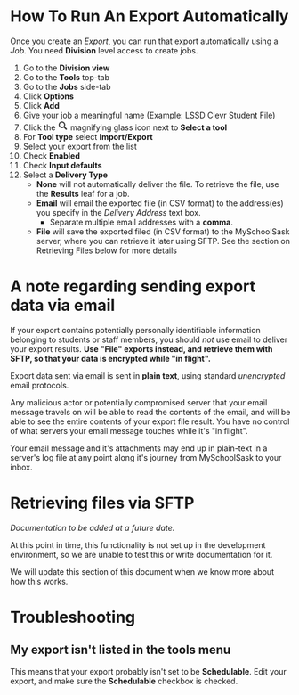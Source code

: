 How To Run An Export Automatically
==================================

Once you create an _Export_, you can run that export automatically using a _Job_.
You need __Division__ level access to create jobs.

1. Go to the __Division view__
2. Go to the __Tools__ top-tab
3. Go to the __Jobs__ side-tab
4. Click __Options__
5. Click __Add__
6. Give your job a meaningful name (Example: LSSD Clevr Student File)
7. Click the ![magnifying-glass](IMG/picklist-black-small.png) magnifying glass icon next to __Select a tool__
8. For __Tool type__ select __Import/Export__
9. Select your export from the list
10. Check __Enabled__
11. Check __Input defaults__
12. Select a __Delivery Type__
    * __None__ will not automatically deliver the file. To retrieve the file, use the __Results__ leaf for a job.
    * __Email__ will email the exported file (in CSV format) to the address(es) you specify in the _Delivery Address_ text box.
        * Separate multiple email addresses with a __comma__.
    * __File__ will save the exported filed (in CSV format) to the MySchoolSask server, where you can retrieve it later using SFTP. See the section on Retrieving Files below for more details


A note regarding sending export data via email
==============================================
If your export contains potentially personally identifiable information belonging to students or staff members, you should _not_ use email to deliver your export results. __Use "File" exports instead, and retrieve them with SFTP, so that your data is encrypted while "in flight".__

Export data sent via email is sent in __plain text__, using standard _unencrypted_ email protocols. 

Any malicious actor or potentially compromised server that your email message travels on will be able to read the contents of the email, and will be able to see the entire contents of your export file result. You have no control of what servers your email message touches while it's "in flight".

Your email message and it's attachments may end up in plain-text in a server's log file at any point along it's journey from MySchoolSask to your inbox.


Retrieving files via SFTP
=========================
_Documentation to be added at a future date._

At this point in time, this functionality is not set up in the development environment, so we are unable to test this or write documentation for it.

We will update this section of this document when we know more about how this works.

Troubleshooting
===============

## My export isn't listed in the tools menu
This means that your export probably isn't set to be __Schedulable__. Edit your export, and make sure the __Schedulable__ checkbox is checked.

